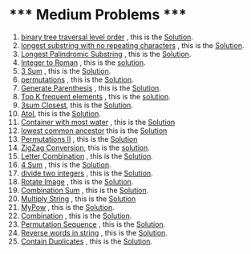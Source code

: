   # *** Medium Problems ***
  
  1. [binary tree traversal level order](https://leetcode.com/problems/binary-tree-level-order-traversal/submissions/)  , this is the [Solution](https://github.com/MasmoudiOmar/leet-code-solutions/blob/master/medium/binary%20tree%20traversal%20level%20order%201.cc).
  2. [longest substring with no repeating characters](https://leetcode.com/problems/longest-substring-without-repeating-characters) , this is the [Solution](https://github.com/MasmoudiOmar/leet-code-solutions/blob/master/medium/longest%20substring%20with%20no%20repeating%20chars.cc).
  3. [Longest Palindromic Substring](https://leetcode.com/problems/longest-palindromic-substring) , this is the [Solution](https://github.com/MasmoudiOmar/leet-code-solutions/blob/master/medium/Longest%20Palindromic%20substring.cc).
  4. [Integer to Roman](https://leetcode.com/problems/integer-to-roman) , this is the [solution](https://github.com/MasmoudiOmar/leet-code-solutions/blob/master/medium/Interger%20To%20Roman.cpp).
  5. [3 Sum](https://leetcode.com/problems/3sum/) , this is the [Solution](https://github.com/MasmoudiOmar/leet-code-solutions/blob/master/medium/3sum).
  6. [permutations](https://leetcode.com/problems/permutations/) , this is the [Solution](https://github.com/MasmoudiOmar/leet-code-solutions/blob/master/medium/Permutations.cc).
  7. [Generate Parenthesis](https://leetcode.com/problems/generate-parentheses/) , this is the [Solution](https://github.com/MasmoudiOmar/leet-code-solutions/blob/master/medium/Generate%20Parentheses.cc).
  8. [Top K frequent elements](https://leetcode.com/problems/top-k-frequent-elements) , this is the [solution](https://github.com/MasmoudiOmar/leet-code-solutions/blob/master/medium/Top%20k%20frequent%20elements.cc).
  9. [3sum Closest](https://leetcode.com/problems/3sum-closest/), this is the [Solution](https://github.com/MasmoudiOmar/leet-code-solutions/blob/master/medium/3sum%20Closest.cc).
  10. [AtoI](https://leetcode.com/problems/string-to-integer-atoi), this is the [Solution](https://github.com/MasmoudiOmar/leet-code-solutions/blob/master/medium/String%20To%20Integer%20ATOI.cc).
  11. [Container with most water](https://leetcode.com/problems/container-with-most-water) , this is the [Solution](https://github.com/MasmoudiOmar/leet-code-solutions/blob/master/medium/Container%20with%20most%20water.cc)
  12. [lowest common ancestor](https://leetcode.com/problems/lowest-common-ancestor-of-a-binary-search-tree) this is the [Solution](https://github.com/MasmoudiOmar/leet-code-solutions/blob/master/medium/lowest%20common%20ancestor.cc)
  13. [Permutations II](https://leetcode.com/problems/permutations-ii/) , this is the [Solution](https://github.com/MasmoudiOmar/leet-code-solutions/blob/master/medium/Permutations%20II.cc)
  14. [ZigZag Conversion](https://leetcode.com/problems/zigzag-conversion), this is the [solution](https://github.com/MasmoudiOmar/leet-code-solutions/blob/master/medium/ZigZag%20Conversion.cc).
  15. [Letter Combination](https://leetcode.com/problems/letter-combinations-of-a-phone-number/) , this is the [Solution](https://github.com/MasmoudiOmar/leet-code-solutions/blob/master/medium/Letter%20Combination.cc).
  16. [4 Sum](https://leetcode.com/problems/4sum) , this is the [Solution](https://github.com/MasmoudiOmar/leet-code-solutions/blob/master/medium/4sum.cc).
  17. [divide two integers](https://leetcode.com/problems/divide-two-integers) , this is the [Solution](https://github.com/MasmoudiOmar/leet-code-solutions/blob/master/medium/divide%20two%20integers.cc).
  18. [Rotate Image](https://leetcode.com/problems/rotate-image) , this is the [Solution](https://github.com/MasmoudiOmar/leet-code-solutions/blob/master/medium/Rotate%20Image.cc).
  19. [Combination Sum](https://leetcode.com/problems/combination-sum) , this is the [Solution](https://github.com/MasmoudiOmar/leet-code-solutions/blob/master/medium/Combination%20Sum.cc).
  21. [Multiply String](https://leetcode.com/problems/multiply-strings) , this is the [Solution](https://github.com/MasmoudiOmar/leet-code-solutions/blob/master/medium/Multiply%20String.cc)
  22. [MyPow](https://leetcode.com/problems/powx-n) , this is the [Solution](https://github.com/MasmoudiOmar/leet-code-solutions/blob/master/medium/myPow.cc).
  23. [Combination](https://leetcode.com/problems/combinations) , this is the [Solution](https://github.com/MasmoudiOmar/leet-code-solutions/blob/master/medium/Combination.cc).
  24. [Permutation Sequence](https://leetcode.com/problems/permutation-sequence) , this is the [Solution](https://github.com/MasmoudiOmar/leet-code-solutions/blob/master/medium/Permutation%20Sequence.cc).
  25. [Reverse words in string](https://leetcode.com/problems/reverse-words-in-a-string/) , this is the [Solution](https://github.com/MasmoudiOmar/leet-code-solutions/blob/master/medium/Reverse%20words%20in%20a%20string%20.cc).
  26. [Contain Duplicates](https://leetcode.com/problems/contains-duplicate-iii) , this is the [Solution](https://github.com/MasmoudiOmar/leet-code-solutions/blob/master/medium/Contain%20Duplicate%20III.cc).
